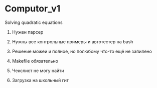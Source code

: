 # Computor_v1
Solving quadratic equations

1) Нужен парсер

2) Нужны все контрольные примеры и автотестер на bash

3) Решение можеи и полное, но полюбому что-то ещё не запилено

4) Makefile обязательно

5) Чекслист не могу найти

6) Загрузка на школьный гит
